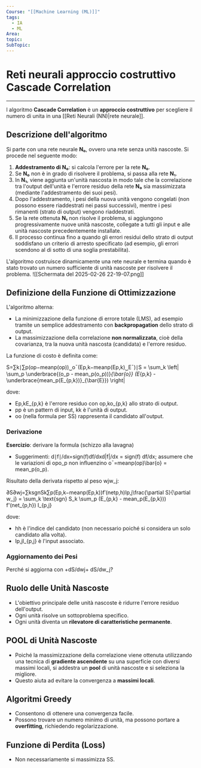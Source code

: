 ```yaml
---
Course: "[[Machine Learning (ML)]]"
tags:
  - IA
  - ML
Area: 
topic: 
SubTopic:
---
```

# Reti neurali approccio costruttivo Cascade Correlation
---
l algoritmo __Cascade Correlation__ è un __approccio costruttivo__ per scegliere il numero di unita in una [[Reti Neurali (NN)|rete neurale]]. 




## Descrizione dell'algoritmo

Si parte con una rete neurale **N₀**, ovvero una rete senza unità nascoste. Si procede nel seguente modo:

1. **Addestramento di N₀**: si calcola l'errore per la rete **N₀**.
2. Se **N₀** non è in grado di risolvere il problema, si passa alla rete **N₁**.
3. In **N₁**, viene aggiunta un'unità nascosta in modo tale che la correlazione tra l'output dell'unità e l'errore residuo della rete **N₀** sia massimizzata (mediante l'addestramento dei suoi pesi).
4. Dopo l'addestramento, i pesi della nuova unità vengono congelati (non possono essere riaddestrati nei passi successivi), mentre i pesi rimanenti (strato di output) vengono riaddestrati.
5. Se la rete ottenuta **N₁** non risolve il problema, si aggiungono progressivamente nuove unità nascoste, collegate a tutti gli input e alle unità nascoste precedentemente installate.
6. Il processo continua fino a quando gli errori residui dello strato di output soddisfano un criterio di arresto specificato (ad esempio, gli errori scendono al di sotto di una soglia prestabilita).

L'algoritmo costruisce dinamicamente una rete neurale e termina quando è stato trovato un numero sufficiente di unità nascoste per risolvere il problema.
![[Schermata del 2025-02-26 22-19-07.png]]

## Definizione della Funzione di Ottimizzazione

L'algoritmo alterna:

- La minimizzazione della funzione di errore totale (LMS), ad esempio tramite un semplice addestramento con **backpropagation** dello strato di output.
- La massimizzazione della correlazione **non normalizzata**, cioè della covarianza, tra la nuova unità nascosta (candidata) e l'errore residuo.

La funzione di costo è definita come:

S=∑k∣∑p(op−meanp(op))⏟oˉ(Ep,k−meanp(Ep,k)⏟Eˉ)∣S = \sum_k \left| \sum_p \underbrace{(o_p - mean_p(o_p))}_{\bar{o}} (E_{p,k} - \underbrace{mean_p(E_{p,k})}_{\bar{E}}) \right|

dove:

- Ep,kE_{p,k} è l'errore residuo con op,ko_{p,k} allo strato di output.
- pp è un pattern di input, kk è l'unità di output.
- oo (nella formula per SS) rappresenta il candidato all'output.

### Derivazione

**Esercizio**: derivare la formula (schizzo alla lavagna)

- Suggerimenti: d∣f∣/dx=sign(f)df/dxd|f|/dx = sign(f) df/dx; assumere che le variazioni di opo_p non influenzino oˉ=meanp(op)\bar{o} = mean_p(o_p).

Risultato della derivata rispetto al peso wjw_j:

∂S∂wj=∑ksgnSk∑p(Ep,k−meanp(Ep,k))f′(netp,h)Ip,j\frac{\partial S}{\partial w_j} = \sum_k \text{sgn} S_k \sum_p (E_{p,k} - mean_p(E_{p,k})) f'(net_{p,h}) I_{p,j}

dove:

- hh è l'indice del candidato (non necessario poiché si considera un solo candidato alla volta).
- Ip,jI_{p,j} è l'input associato.

### **Aggiornamento dei Pesi**

Perché si aggiorna con +dS/dwj+ dS/dw_j?

## **Ruolo delle Unità Nascoste**

- L'obiettivo principale delle unità nascoste è ridurre l'errore residuo dell'output.
- Ogni unità risolve un sottoproblema specifico.
- Ogni unità diventa un **rilevatore di caratteristiche permanente**.

## **POOL di Unità Nascoste**

- Poiché la massimizzazione della correlazione viene ottenuta utilizzando una tecnica di **gradiente ascendente** su una superficie con diversi massimi locali, si addestra un **pool** di unità nascoste e si seleziona la migliore.
- Questo aiuta ad evitare la convergenza a **massimi locali**.

## **Algoritmi Greedy**

- Consentono di ottenere una convergenza facile.
- Possono trovare un numero minimo di unità, ma possono portare a **overfitting**, richiedendo regolarizzazione.

## **Funzione di Perdita (Loss)**

- Non necessariamente si massimizza SS.